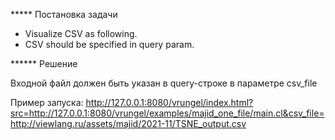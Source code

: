 
***** Постановка задачи

* Visualize CSV as following.
* CSV should be specified in query param.

****** Решение

Входной файл должен быть указан в query-строке в параметре csv_file

Пример запуска:
http://127.0.0.1:8080/vrungel/index.html?src=http://127.0.0.1:8080/vrungel/examples/majid_one_file/main.cl&csv_file=http://viewlang.ru/assets/majid/2021-11/TSNE_output.csv